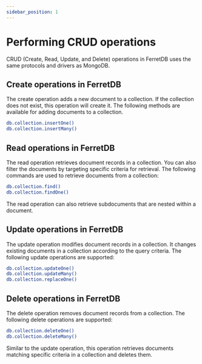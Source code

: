 ```yaml
---
sidebar_position: 1
---
```




# Performing CRUD operations

CRUD (Create, Read, Update, and Delete) operations in FerretDB uses the same protocols and drivers as MongoDB.

## Create operations in FerretDB

The create operation adds a new document to a collection. If the collection does not exist, this operation will create it. The following methods are available for adding documents to a collection.

```sh
db.collection.insertOne()
db.collection.insertMany()
```

## Read operations in FerretDB

The read operation retrieves document records in a collection. You can also filter the documents by targeting specific criteria for retrieval. The following commands are used to retrieve documents from a collection:

```sh
db.collection.find()
db.collection.findOne()
```

The read operation can also retrieve subdocuments that are nested within a document.

## Update operations in FerretDB

The update operation modifies document records in a collection. It changes existing documents in a collection according to the query criteria. The following update operations are supported:

```sh
db.collection.updateOne()
db.collection.updateMany()
db.collection.replaceOne()
```

## Delete operations in FerretDB

The delete operation removes document records from a collection. The following delete operations are supported:

```sh
db.collection.deleteOne()
db.collection.deleteMany()
```

Similar to the update operation, this operation retrieves documents matching specific criteria in a collection and deletes them.
